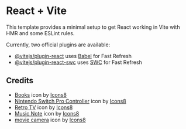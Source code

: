# React + Vite

This template provides a minimal setup to get React working in Vite with HMR and some ESLint rules.

Currently, two official plugins are available:

- [@vitejs/plugin-react](https://github.com/vitejs/vite-plugin-react/blob/main/packages/plugin-react/README.md) uses [Babel](https://babeljs.io/) for Fast Refresh
- [@vitejs/plugin-react-swc](https://github.com/vitejs/vite-plugin-react-swc) uses [SWC](https://swc.rs/) for Fast Refresh


## Credits 
* <a target="_blank" href="https://icons8.com/icon/37814/books">Books</a> icon by <a target="_blank" href="https://icons8.com">Icons8</a>
* <a target="_blank" href="https://icons8.com/icon/51F0o6bWwYMt/nintendo-switch-pro-controller">Nintendo Switch Pro Controller</a> icon by <a target="_blank" href="https://icons8.com">Icons8</a>
* <a target="_blank" href="https://icons8.com/icon/2772/retro-tv">Retro TV</a> icon by <a target="_blank" href="https://icons8.com">Icons8</a>
* <a target="_blank" href="https://icons8.com/icon/12654/musical-note">Music Note</a> icon by <a target="_blank" href="https://icons8.com">Icons8</a>
* <a target="_blank" href="https://icons8.com/icon/624/documentary">movie camera</a> icon by <a target="_blank" href="https://icons8.com">Icons8</a>